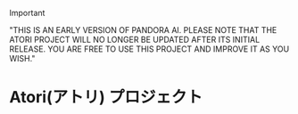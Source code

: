 > [!IMPORTANT]
> "THIS IS AN EARLY VERSION OF PANDORA AI. PLEASE NOTE THAT THE ATORI PROJECT WILL NO LONGER BE UPDATED AFTER ITS INITIAL RELEASE. YOU ARE FREE TO USE THIS PROJECT AND IMPROVE IT AS YOU WISH."

# Atori(アトリ) プロジェクト
